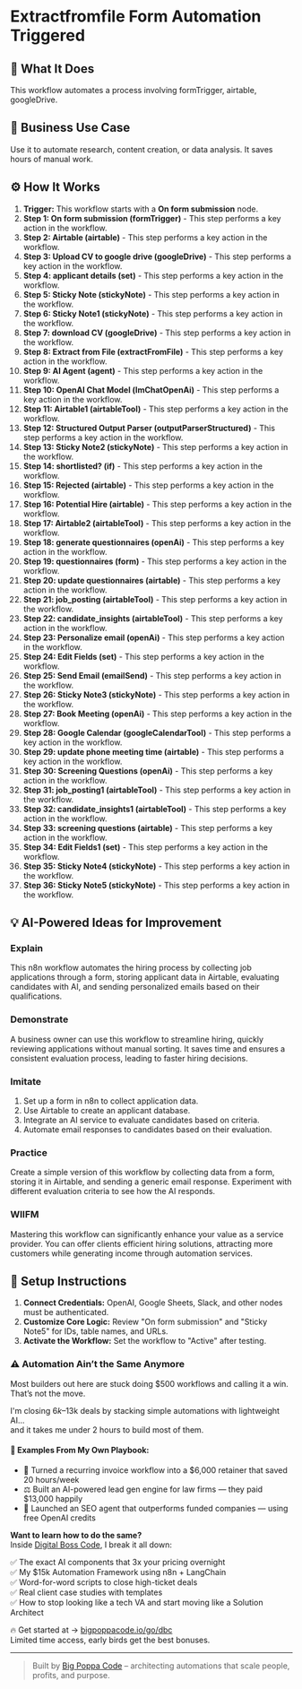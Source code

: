 # Extractfromfile Form Automation Triggered

## 🚀 What It Does
This workflow automates a process involving formTrigger, airtable, googleDrive.

## 💼 Business Use Case
Use it to automate research, content creation, or data analysis. It saves hours of manual work.

## ⚙️ How It Works
1.  **Trigger:** This workflow starts with a **On form submission** node.
2. **Step 1: On form submission (formTrigger)** - This step performs a key action in the workflow.
3. **Step 2: Airtable (airtable)** - This step performs a key action in the workflow.
4. **Step 3: Upload CV to google drive (googleDrive)** - This step performs a key action in the workflow.
5. **Step 4: applicant details (set)** - This step performs a key action in the workflow.
6. **Step 5: Sticky Note (stickyNote)** - This step performs a key action in the workflow.
7. **Step 6: Sticky Note1 (stickyNote)** - This step performs a key action in the workflow.
8. **Step 7: download CV (googleDrive)** - This step performs a key action in the workflow.
9. **Step 8: Extract from File (extractFromFile)** - This step performs a key action in the workflow.
10. **Step 9: AI Agent (agent)** - This step performs a key action in the workflow.
11. **Step 10: OpenAI Chat Model (lmChatOpenAi)** - This step performs a key action in the workflow.
12. **Step 11: Airtable1 (airtableTool)** - This step performs a key action in the workflow.
13. **Step 12: Structured Output Parser (outputParserStructured)** - This step performs a key action in the workflow.
14. **Step 13: Sticky Note2 (stickyNote)** - This step performs a key action in the workflow.
15. **Step 14: shortlisted? (if)** - This step performs a key action in the workflow.
16. **Step 15: Rejected (airtable)** - This step performs a key action in the workflow.
17. **Step 16: Potential Hire (airtable)** - This step performs a key action in the workflow.
18. **Step 17: Airtable2 (airtableTool)** - This step performs a key action in the workflow.
19. **Step 18: generate questionnaires (openAi)** - This step performs a key action in the workflow.
20. **Step 19: questionnaires (form)** - This step performs a key action in the workflow.
21. **Step 20: update questionnaires (airtable)** - This step performs a key action in the workflow.
22. **Step 21: job_posting (airtableTool)** - This step performs a key action in the workflow.
23. **Step 22: candidate_insights (airtableTool)** - This step performs a key action in the workflow.
24. **Step 23: Personalize email (openAi)** - This step performs a key action in the workflow.
25. **Step 24: Edit Fields (set)** - This step performs a key action in the workflow.
26. **Step 25: Send Email (emailSend)** - This step performs a key action in the workflow.
27. **Step 26: Sticky Note3 (stickyNote)** - This step performs a key action in the workflow.
28. **Step 27: Book Meeting (openAi)** - This step performs a key action in the workflow.
29. **Step 28: Google Calendar (googleCalendarTool)** - This step performs a key action in the workflow.
30. **Step 29: update phone meeting time (airtable)** - This step performs a key action in the workflow.
31. **Step 30: Screening Questions (openAi)** - This step performs a key action in the workflow.
32. **Step 31: job_posting1 (airtableTool)** - This step performs a key action in the workflow.
33. **Step 32: candidate_insights1 (airtableTool)** - This step performs a key action in the workflow.
34. **Step 33: screening questions (airtable)** - This step performs a key action in the workflow.
35. **Step 34: Edit Fields1 (set)** - This step performs a key action in the workflow.
36. **Step 35: Sticky Note4 (stickyNote)** - This step performs a key action in the workflow.
37. **Step 36: Sticky Note5 (stickyNote)** - This step performs a key action in the workflow.

## 💡 AI-Powered Ideas for Improvement
### Explain
This n8n workflow automates the hiring process by collecting job applications through a form, storing applicant data in Airtable, evaluating candidates with AI, and sending personalized emails based on their qualifications.

### Demonstrate
A business owner can use this workflow to streamline hiring, quickly reviewing applications without manual sorting. It saves time and ensures a consistent evaluation process, leading to faster hiring decisions.

### Imitate
1. Set up a form in n8n to collect application data.
2. Use Airtable to create an applicant database.
3. Integrate an AI service to evaluate candidates based on criteria.
4. Automate email responses to candidates based on their evaluation.

### Practice
Create a simple version of this workflow by collecting data from a form, storing it in Airtable, and sending a generic email response. Experiment with different evaluation criteria to see how the AI responds.

### WIIFM
Mastering this workflow can significantly enhance your value as a service provider. You can offer clients efficient hiring solutions, attracting more customers while generating income through automation services.

## 🔧 Setup Instructions
1. **Connect Credentials:** OpenAI, Google Sheets, Slack, and other nodes must be authenticated.
2. **Customize Core Logic:** Review "On form submission" and "Sticky Note5" for IDs, table names, and URLs.
3. **Activate the Workflow:** Set the workflow to "Active" after testing.

### ⚠️ Automation Ain’t the Same Anymore

Most builders out here are stuck doing $500 workflows and calling it a win.  
That’s not the move.  

I'm closing $6k–$13k deals by stacking simple automations with lightweight AI...  
and it takes me under 2 hours to build most of them.

#### 🧠 Examples From My Own Playbook:
- 🔁 Turned a recurring invoice workflow into a $6,000 retainer that saved 20 hours/week  
- ⚖️ Built an AI-powered lead gen engine for law firms — they paid $13,000 happily  
- 🚀 Launched an SEO agent that outperforms funded companies — using free OpenAI credits  

**Want to learn how to do the same?**  
Inside [Digital Boss Code](https://bigpoppacode.io/go/dbc), I break it all down:

✅ The exact AI components that 3x your pricing overnight  
✅ My $15k Automation Framework using n8n + LangChain  
✅ Word-for-word scripts to close high-ticket deals  
✅ Real client case studies with templates  
✅ How to stop looking like a tech VA and start moving like a Solution Architect  

🔥 Get started at → [bigpoppacode.io/go/dbc](https://bigpoppacode.io/go/dbc)  
Limited time access, early birds get the best bonuses.

---
> Built by [Big Poppa Code](https://bigpoppacode.io) – architecting automations that scale people, profits, and purpose.
